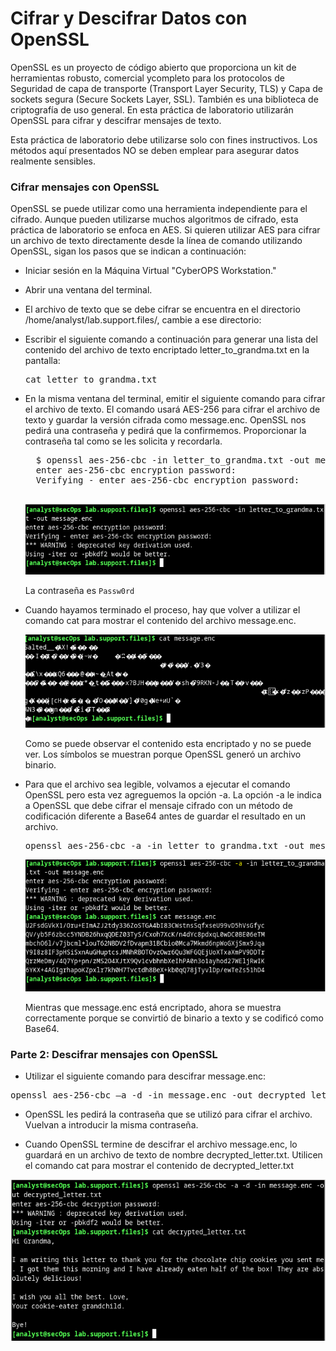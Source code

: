# Cifrar y Descifrar Datos con OpenSSL

OpenSSL es un proyecto de código abierto que proporciona un kit de herramientas robusto, comercial ycompleto para los protocolos de Seguridad de capa de transporte (Transport Layer Security, TLS) y Capa de sockets segura (Secure Sockets Layer, SSL). También es una biblioteca de criptografía de uso general. En
esta práctica de laboratorio utilizarán OpenSSL para cifrar y descifrar mensajes de texto.

Esta práctica de laboratorio debe utilizarse solo con fines instructivos. Los métodos aquí presentados NO se deben emplear para asegurar datos realmente sensibles.

### Cifrar mensajes con OpenSSL

OpenSSL se puede utilizar como una herramienta independiente para el cifrado. Aunque pueden utilizarse muchos algoritmos de cifrado, esta práctica de laboratorio se enfoca en AES. Si quieren utilizar AES para cifrar un archivo de texto directamente desde la línea de comando utilizando OpenSSL, sigan los pasos que se indican a continuación:

- Iniciar sesión en la Máquina Virtual "CyberOPS Workstation."
- Abrir una ventana del terminal.
- El archivo de texto que se debe cifrar se encuentra en el directorio /home/analyst/lab.support.files/, cambie a ese directorio:
- Escribir el siguiente comando a continuación para generar una lista del contenido del archivo de texto encriptado letter_to_grandma.txt en la pantalla:
    <pre>cat letter_to_grandma.txt</pre>
- En la misma ventana del terminal, emitir el siguiente comando para cifrar el archivo de texto. El comando usará AES-256 para cifrar el archivo de texto y guardar la versión cifrada como message.enc. OpenSSL nos pedirá una contraseña y pedirá que la confirmemos. Proporcionar la contraseña tal como se les solicita y recordarla.
    <pre>
    $ openssl aes-256-cbc -in letter_to_grandma.txt -out message.enc
    enter aes-256-cbc encryption password:
    Verifying - enter aes-256-cbc encryption password:
    </pre>

    ![txt](./aes.PNG)

    La contraseña es `Passw0rd`

- Cuando hayamos terminado el proceso, hay que volver a utilizar el comando cat para mostrar el contenido del archivo message.enc.

    ![txt](./enc.PNG)

    Como se puede observar el contenido esta encriptado y no se puede ver. Los símbolos se muestran porque OpenSSL generó un archivo binario.

- Para que el archivo sea legible, volvamos a ejecutar el comando OpenSSL pero esta vez agreguemos la opción -a. La opción -a le indica a OpenSSL que debe cifrar el mensaje cifrado con un método de codificación diferente a Base64 antes de guardar el resultado en un archivo.

    <pre>openssl aes-256-cbc -a -in letter_to_grandma.txt -out message.enc</pre>

    ![txt](./enc_1.PNG)

    Mientras que message.enc está encriptado, ahora se muestra correctamente porque se convirtió de binario a texto y se codificó como Base64.

### Parte 2: Descifrar mensajes con OpenSSL

- Utilizar el siguiente comando para descifrar message.enc:

<pre>openssl aes-256-cbc –a -d -in message.enc -out decrypted_letter.txt</pre>

- OpenSSL les pedirá la contraseña que se utilizó para cifrar el archivo. Vuelvan a introducir la misma contraseña.

- Cuando OpenSSL termine de descifrar el archivo message.enc, lo guardará en un archivo de texto de nombre decrypted_letter.txt. Utilicen el comando cat para mostrar el contenido de decrypted_letter.txt

![txt](./dec.PNG)

